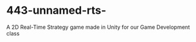 443-unnamed-rts-
================

A 2D Real-Time Strategy game made in Unity for our Game Development class
